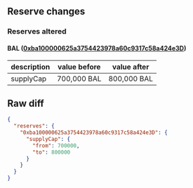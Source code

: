 ## Reserve changes

### Reserves altered

#### BAL ([0xba100000625a3754423978a60c9317c58a424e3D](https://etherscan.io/address/0xba100000625a3754423978a60c9317c58a424e3D))

| description | value before | value after |
| --- | --- | --- |
| supplyCap | 700,000 BAL | 800,000 BAL |


## Raw diff

```json
{
  "reserves": {
    "0xba100000625a3754423978a60c9317c58a424e3D": {
      "supplyCap": {
        "from": 700000,
        "to": 800000
      }
    }
  }
}
```